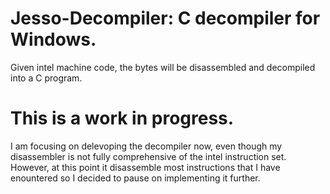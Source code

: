 # Jesso-Decompiler: C decompiler for Windows. 
Given intel machine code, the bytes will be disassembled and decompiled into a C program.

# This is a work in progress. 
I am focusing on delevoping the decompiler now, even though my disassembler is not fully comprehensive of the intel instruction set. 
However, at this point it disassemble most instructions that I have enountered so I decided to pause on implementing it further.
